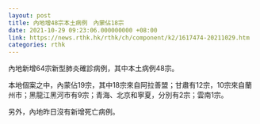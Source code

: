 ```yaml
---
layout: post
title: 內地增48宗本土病例　內蒙佔18宗
date: 2021-10-29 09:23:06.000000000 +08:00
link: https://news.rthk.hk/rthk/ch/component/k2/1617474-20211029.htm
categories: rthk
---
```


內地新增64宗新型肺炎確診病例，其中本土病例48宗。

本地個案之中，內蒙佔19宗，其中18宗來自阿拉善盟；甘肅有12宗，10宗來自蘭州市；黑龍江黑河市有9宗；青海、北京和寧夏，分別有2宗；雲南1宗。

另外，內地昨日沒有新增死亡病例。
